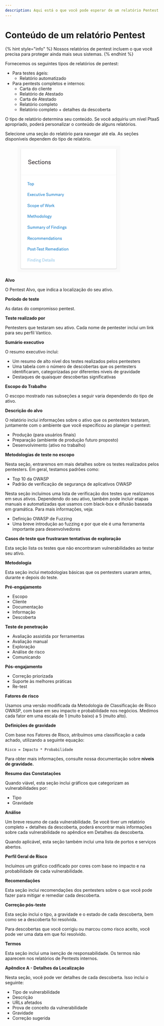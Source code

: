 ```yaml
---
description: Aqui está o que você pode esperar de um relatório Pentest.
---
```


# Conteúdo de um relatório Pentest

{% hint style="info" %}
Nossos relatórios de pentest incluem o que você precisa para proteger ainda mais seus sistemas.
{% endhint %}



Fornecemos os seguintes tipos de relatórios de pentest:

* Para testes ágeis:
  * Relatório automatizado
* Para pentests completos e internos:
  * Carta do cliente
  * Relatório de Atestado
  * Carta de Atestado
  * Relatório completo
  * Relatório completo + detalhes da descoberta

O tipo de relatório determina seu conteúdo. Se você adquiriu um nível PtaaS apropriado, poderá personalizar o conteúdo de alguns relatórios.

Selecione uma seção do relatório para navegar até ela. As seções disponíveis dependem do tipo de relatório.

<figure><img src="../../../../.gitbook/assets/ReportSections.png" alt=""><figcaption></figcaption></figure>



**Alvo**

O Pentest Alvo, que indica a localização do seu ativo.



**Período de teste**

As datas do compromisso pentest.



**Teste realizado por**

Pentesters que testaram seu ativo. Cada nome de pentester inclui um link para seu perfil Vantico.



**Sumário executivo**

O resumo executivo inclui:

* Um resumo de alto nível dos testes realizados pelos pentesters
* Uma tabela com o número de descobertas que os pentesters identificaram, categorizadas por diferentes níveis de gravidade
* Destaques de quaisquer descobertas significativas



**Escopo do Trabalho**

O escopo mostrado nas subseções a seguir varia dependendo do tipo de ativo.



**Descrição do alvo**

O relatório inclui informações sobre o ativo que os pentesters testaram, juntamente com o ambiente que você especificou ao planejar o pentest:

* Produção (para usuários finais)
* Preparação (ambiente de produção futuro proposto)
* Desenvolvimento (ativo no trabalho)



**Metodologias de teste no escopo**

Nesta seção, entraremos em mais detalhes sobre os testes realizados pelos pentesters. Em geral, testamos padrões como:

* Top 10 da OWASP
* Padrão de verificação de segurança de aplicativos OWASP

Nesta seção incluímos uma lista de verificação dos testes que realizamos em seus ativos. Dependendo do seu ativo, também pode incluir etapas manuais e automatizadas que usamos com black-box e difusão baseada em gramática. Para mais informações, veja:

* Definição OWASP de Fuzzing
* Uma breve introdução ao fuzzing e por que ele é uma ferramenta importante para desenvolvedores



**Casos de teste que frustraram tentativas de exploração**

Esta seção lista os testes que não encontraram vulnerabilidades ao testar seu ativo.



**Metodologia**

Esta seção inclui metodologias básicas que os pentesters usaram antes, durante e depois do teste.



**Pré-engajamento**

* Escopo
* Cliente
* Documentação
* Informação
* Descoberta



**Teste de penetração**

* Avaliação assistida por ferramentas
* Avaliação manual
* Exploração
* Análise de risco
* Comunicando



**Pós-engajamento**

* Correção priorizada
* Suporte às melhores práticas
* Re-test



**Fatores de risco**

Usamos uma versão modificada da Metodologia de Classificação de Risco OWASP, com base em seu impacto e probabilidade nos negócios. Medimos cada fator em uma escala de 1 (muito baixo) a 5 (muito alto).



**Definições de gravidade**

Com base nos Fatores de Risco, atribuímos uma classificação a cada achado, utilizando a seguinte equação:

```
Risco = Impacto * Probabilidade
```

Para obter mais informações, consulte nossa documentação sobre **níveis de gravidade.**



**Resumo das Constatações**

Quando viável, esta seção inclui gráficos que categorizam as vulnerabilidades por:

* Tipo
* Gravidade



**Análise**

Um breve resumo de cada vulnerabilidade. Se você tiver um relatório completo + detalhes da descoberta, poderá encontrar mais informações sobre cada vulnerabilidade no apêndice em Detalhes da descoberta.

Quando aplicável, esta seção também inclui uma lista de portos e serviços abertos.



**Perfil Geral de Risco**

Incluímos um gráfico codificado por cores com base no impacto e na probabilidade de cada vulnerabilidade.



**Recomendações**

Esta seção inclui recomendações dos pentesters sobre o que você pode fazer para mitigar e remediar cada descoberta.



**Correção pós-teste**

Esta seção inclui o tipo, a gravidade e o estado de cada descoberta, bem como se a descoberta foi resolvida.

Para descobertas que você corrigiu ou marcou como risco aceito, você pode ver uma data em que foi resolvido.



**Termos**

Esta seção inclui uma isenção de responsabilidade. Os termos não aparecem nos relatórios de Pentests internos.



**Apêndice A - Detalhes da Localização**

Nesta seção, você pode ver detalhes de cada descoberta. Isso inclui o seguinte:

* Tipo de vulnerabilidade
* Descrição
* URLs afetados
* Prova de conceito da vulnerabilidade
* Gravidade
* Correção sugerida
